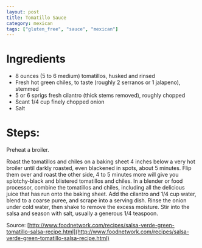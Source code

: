 ```yaml
---
layout: post
title: Tomatillo Sauce
category: mexican
tags: ["gluten_free", "sauce", "mexican"]
---
```


# Ingredients
 
* 8 ounces (5 to 6 medium) tomatillos, husked and rinsed
* Fresh hot green chiles, to taste (roughly 2 serranos or 1 jalapeno), stemmed
* 5 or 6 sprigs fresh cilantro (thick stems removed), roughly chopped
* Scant 1/4 cup finely chopped onion
* Salt

# Steps:

Preheat a broiler.

Roast the tomatillos and chiles on a baking sheet 4 inches below a very hot broiler until darkly roasted, even blackened in spots, about 5 minutes. Flip them over and roast the other side, 4 to 5 minutes more will give you splotchy-black and blistered tomatillos and chiles. In a blender or food processor, combine the tomatillos and chiles, including all the delicious juice that has run onto the baking sheet. Add the cilantro and 1/4 cup water, blend to a coarse puree, and scrape into a serving dish. Rinse the onion under cold water, then shake to remove the excess moisture. Stir into the salsa and season with salt, usually a generous 1/4 teaspoon.

Source: [http://www.foodnetwork.com/recipes/salsa-verde-green-tomatillo-salsa-recipe.html](http://www.foodnetwork.com/recipes/salsa-verde-green-tomatillo-salsa-recipe.html)

